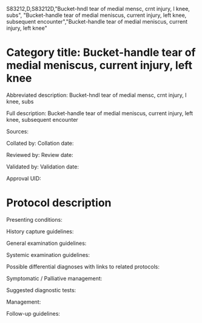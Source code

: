 S83212,D,S83212D,"Bucket-hndl tear of medial mensc, crnt injury, l knee, subs", "Bucket-handle tear of medial meniscus, current injury, left knee, subsequent encounter","Bucket-handle tear of medial meniscus, current injury, left knee"
# Category title: Bucket-handle tear of medial meniscus, current injury, left knee

Abbreviated description: Bucket-hndl tear of medial mensc, crnt injury, l knee, subs

Full description: Bucket-handle tear of medial meniscus, current injury, left knee, subsequent encounter

Sources:

Collated by:
Collation date:

Reviewed by:
Review date:

Validated by:
Validation date:

Approval UID:

# Protocol description

Presenting conditions:

History capture guidelines:

General examination guidelines:

Systemic examination guidelines:

Possible differential diagnoses with links to related protocols:

Symptomatic / Palliative management:

Suggested diagnostic tests:

Management:

Follow-up guidelines:
